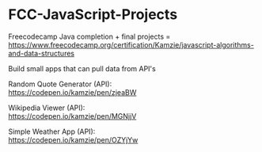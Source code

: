 # FCC-JavaScript-Projects

Freecodecamp Java completion + final projects = https://www.freecodecamp.org/certification/Kamzie/javascript-algorithms-and-data-structures

Build small apps that can pull data from API's

Random Quote Generator (API):   
https://codepen.io/kamzie/pen/zjeaBW

Wikipedia Viewer (API):   
https://codepen.io/kamzie/pen/MGNjjV

Simple Weather App (API):   
https://codepen.io/kamzie/pen/OZYjYw

